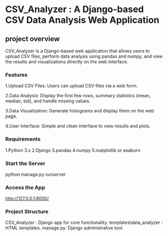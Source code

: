 # CSV_Analyzer : A Django-based CSV Data Analysis Web Application

## project overview
CSV_Analyzer is a Django-based web application that allows users to upload CSV files, perform data analysis using pandas and numpy, and view the results and visualizations directly on the web interface.

### Features
1.Upload CSV Files: Users can upload CSV files via a web form.

2.Data Analysis: Display the first few rows, summary statistics (mean, median, std), and handle missing values.

3.Data Visualization: Generate histograms and display them on the web page.

4.User Interface: Simple and clean interface to view results and plots.


### Requirements
1.Python 3.x
2.Django
3.pandas
4.numpy
5.matplotlib or seaborn

### Start the Server

python manage.py runserver

### Access the App
http://127.0.0.1:8000/

### Project Structure

CSV_Analyzer : Django app for core functionality.
templates\data_analyzer : HTML templates.
manage.py: Django administrative tool.

